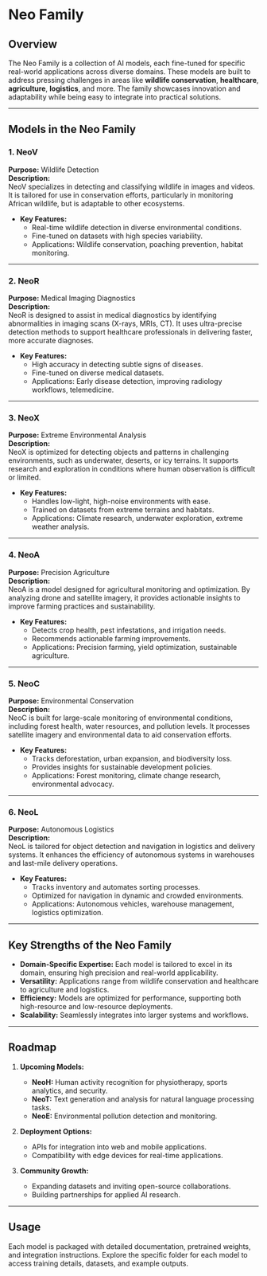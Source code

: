 # Neo Family

## Overview
The Neo Family is a collection of AI models, each fine-tuned for specific real-world applications across diverse domains. These models are built to address pressing challenges in areas like **wildlife conservation**, **healthcare**, **agriculture**, **logistics**, and more. The family showcases innovation and adaptability while being easy to integrate into practical solutions.

---

## Models in the Neo Family

### 1. NeoV  
**Purpose:** Wildlife Detection  
**Description:**  
NeoV specializes in detecting and classifying wildlife in images and videos. It is tailored for use in conservation efforts, particularly in monitoring African wildlife, but is adaptable to other ecosystems.

- **Key Features:**  
  - Real-time wildlife detection in diverse environmental conditions.  
  - Fine-tuned on datasets with high species variability.  
  - Applications: Wildlife conservation, poaching prevention, habitat monitoring.

---

### 2. NeoR  
**Purpose:** Medical Imaging Diagnostics  
**Description:**  
NeoR is designed to assist in medical diagnostics by identifying abnormalities in imaging scans (X-rays, MRIs, CT). It uses ultra-precise detection methods to support healthcare professionals in delivering faster, more accurate diagnoses.

- **Key Features:**  
  - High accuracy in detecting subtle signs of diseases.  
  - Fine-tuned on diverse medical datasets.  
  - Applications: Early disease detection, improving radiology workflows, telemedicine.

---

### 3. NeoX  
**Purpose:** Extreme Environmental Analysis  
**Description:**  
NeoX is optimized for detecting objects and patterns in challenging environments, such as underwater, deserts, or icy terrains. It supports research and exploration in conditions where human observation is difficult or limited.

- **Key Features:**  
  - Handles low-light, high-noise environments with ease.  
  - Trained on datasets from extreme terrains and habitats.  
  - Applications: Climate research, underwater exploration, extreme weather analysis.

---

### 4. NeoA  
**Purpose:** Precision Agriculture  
**Description:**  
NeoA is a model designed for agricultural monitoring and optimization. By analyzing drone and satellite imagery, it provides actionable insights to improve farming practices and sustainability.

- **Key Features:**  
  - Detects crop health, pest infestations, and irrigation needs.  
  - Recommends actionable farming improvements.  
  - Applications: Precision farming, yield optimization, sustainable agriculture.

---

### 5. NeoC  
**Purpose:** Environmental Conservation  
**Description:**  
NeoC is built for large-scale monitoring of environmental conditions, including forest health, water resources, and pollution levels. It processes satellite imagery and environmental data to aid conservation efforts.

- **Key Features:**  
  - Tracks deforestation, urban expansion, and biodiversity loss.  
  - Provides insights for sustainable development policies.  
  - Applications: Forest monitoring, climate change research, environmental advocacy.

---

### 6. NeoL  
**Purpose:** Autonomous Logistics  
**Description:**  
NeoL is tailored for object detection and navigation in logistics and delivery systems. It enhances the efficiency of autonomous systems in warehouses and last-mile delivery operations.

- **Key Features:**  
  - Tracks inventory and automates sorting processes.  
  - Optimized for navigation in dynamic and crowded environments.  
  - Applications: Autonomous vehicles, warehouse management, logistics optimization.

---

## Key Strengths of the Neo Family
- **Domain-Specific Expertise:** Each model is tailored to excel in its domain, ensuring high precision and real-world applicability.  
- **Versatility:** Applications range from wildlife conservation and healthcare to agriculture and logistics.  
- **Efficiency:** Models are optimized for performance, supporting both high-resource and low-resource deployments.  
- **Scalability:** Seamlessly integrates into larger systems and workflows.

---

## Roadmap
1. **Upcoming Models:**  
   - **NeoH:** Human activity recognition for physiotherapy, sports analytics, and security.  
   - **NeoT:** Text generation and analysis for natural language processing tasks.  
   - **NeoE:** Environmental pollution detection and monitoring.

2. **Deployment Options:**  
   - APIs for integration into web and mobile applications.  
   - Compatibility with edge devices for real-time applications.

3. **Community Growth:**  
   - Expanding datasets and inviting open-source collaborations.  
   - Building partnerships for applied AI research.

---

## Usage
Each model is packaged with detailed documentation, pretrained weights, and integration instructions. Explore the specific folder for each model to access training details, datasets, and example outputs.
